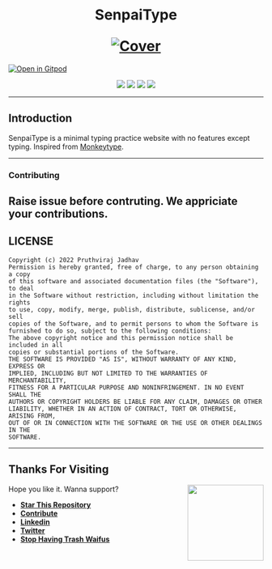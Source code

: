 <h1 align="center">
  <p align="center"><strong>SenpaiType</strong></p>
  <a href=""><img src="/img/SenpaiType-Banner.png" alt="Cover"></a>
</h1>

[![Open in Gitpod](https://gitpod.io/button/open-in-gitpod.svg)](https://gitpod.io/https://github.com/pruthvirajjadhav1/Crypto-Tracker>)

<p align="center">
<a href="#"><img src="https://img.shields.io/badge/html5-%23E34F26.svg?style=for-the-badge&logo=html5&logoColor=white"/></a>
<a href="#"><img src="https://img.shields.io/badge/CSS3-1572B6?style=for-the-badge&logo=css3&logoColor=white"/></a>
<a href="#"><img src="https://img.shields.io/badge/javascript-%23323330.svg?style=for-the-badge&logo=javascript&logoColor=%23F7DF1E"/></a>
<a href="https://discord.gg/XkjUHWuT"><img src="https://img.shields.io/badge/Discord-%235865F2.svg?style=for-the-badge&logo=discord&logoColor=white"/></a>
</p>

---

## **Introduction**

SenpaiType is a minimal typing practice website with no features except typing. Inspired from [Monkeytype](https://monkeytype.com).


---

### **Contributing**

## Raise issue before contruting. We appriciate your contributions.

## **LICENSE**

```MIT License
Copyright (c) 2022 Pruthviraj Jadhav
Permission is hereby granted, free of charge, to any person obtaining a copy
of this software and associated documentation files (the "Software"), to deal
in the Software without restriction, including without limitation the rights
to use, copy, modify, merge, publish, distribute, sublicense, and/or sell
copies of the Software, and to permit persons to whom the Software is
furnished to do so, subject to the following conditions:
The above copyright notice and this permission notice shall be included in all
copies or substantial portions of the Software.
THE SOFTWARE IS PROVIDED "AS IS", WITHOUT WARRANTY OF ANY KIND, EXPRESS OR
IMPLIED, INCLUDING BUT NOT LIMITED TO THE WARRANTIES OF MERCHANTABILITY,
FITNESS FOR A PARTICULAR PURPOSE AND NONINFRINGEMENT. IN NO EVENT SHALL THE
AUTHORS OR COPYRIGHT HOLDERS BE LIABLE FOR ANY CLAIM, DAMAGES OR OTHER
LIABILITY, WHETHER IN AN ACTION OF CONTRACT, TORT OR OTHERWISE, ARISING FROM,
OUT OF OR IN CONNECTION WITH THE SOFTWARE OR THE USE OR OTHER DEALINGS IN THE
SOFTWARE.
```

---

## **Thanks For Visiting**

<img src="img/yo.png" width=150 align=right>

Hope you like it. Wanna support?

- **[Star This Repository](https://github.com/pruthvirajjadhav1/SenpaiType)**
- **[Contribute](https://github.com/pruthvirajjadhav1/SenpaiType/fork)**
- **[Linkedin](https://www.linkedin.com/in/pruthviraj-jadhav-805a9a200/)**
- **[Twitter](https://twitter.com/Pruthvirajjad)**
- **[Stop Having Trash Waifus](https://hero.fandom.com/wiki/Sakura_Haruno)**
